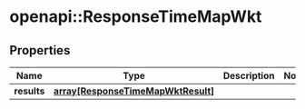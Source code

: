 # openapi::ResponseTimeMapWkt

## Properties
Name | Type | Description | Notes
------------ | ------------- | ------------- | -------------
**results** | [**array[ResponseTimeMapWktResult]**](ResponseTimeMapWktResult.md) |  | 


